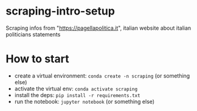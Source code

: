 # scraping-intro-setup

Scraping infos from "https://pagellapolitica.it", italian website about italian politicians statements 

# How to start

* create a virtual environment: `conda create -n scraping` (or something else)
* activate the virtual env: `conda activate scraping`
* install the deps: `pip install -r requirements.txt`
* run the notebook: `jupyter notebook` (or something else)

